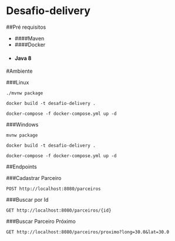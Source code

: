 # Desafio-delivery

##Pré requisitos
- ####Maven 
- ####Docker
- #### Java 8

#Ambiente


###Linux

```
./mvnw package 
``` 

```
docker build -t desafio-delivery .
``` 

```
docker-compose -f docker-compose.yml up -d
``` 

###Windows

```
mvnw package 
``` 

```
docker build -t desafio-delivery .
``` 

```
docker-compose -f docker-compose.yml up -d
``` 

##Endpoints


###Cadastrar Parceiro

```
POST http://localhost:8080/parceiros
``` 

###Buscar por Id

```
GET http://localhost:8080/parceiros/{id}
``` 

###Buscar Parceiro Próximo

```
GET http://localhost:8080/parceiros/proximo?long=30.0&lat=30.0
``` 



